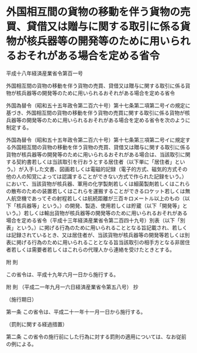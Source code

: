 # 外国相互間の貨物の移動を伴う貨物の売買、貸借又は贈与に関する取引に係る貨物が核兵器等の開発等のために用いられるおそれがある場合を定める省令

平成十八年経済産業省令第百一号

外国相互間の貨物の移動を伴う貨物の売買、貸借又は贈与に関する取引に係る貨物が核兵器等の開発等のために用いられるおそれがある場合を定める省令

外国為替令（昭和五十五年政令第二百六十号）第十七条第二項第二号イの規定に基づき、外国相互間の貨物の移動を伴う貨物の売買に関する取引に係る貨物が核兵器等の開発等のために用いられるおそれがある場合を定める省令を次のように制定する。

外国為替令（昭和五十五年政令第二百六十号）第十七条第三項第二号イに規定する外国相互間の貨物の移動を伴う貨物の売買、貸借又は贈与に関する取引に係る貨物が核兵器等の開発等のために用いられるおそれがある場合は、当該取引に関する契約書若しくは当該取引を行おうとする居住者（以下単に「居住者」という。）が入手した文書、図画若しくは電磁的記録（電子的方式、磁気的方式その他の人の知覚によっては認識することができない方式で作られた記録をいう。）において、当該貨物が核兵器、軍用の化学製剤若しくは細菌製剤若しくはこれらの散布のための装置若しくはこれらを運搬することができるロケット若しくは無人航空機であってその射程若しくは航続距離が三百キロメートル以上のもの（以下「核兵器等」という。）の開発、製造、使用若しくは貯蔵（以下「開発等」という。）若しくは輸出貨物が核兵器等の開発等のために用いられるおそれがある場合を定める省令（平成十三年経済産業省令第二百四十九号）別表（以下「別表」という。）に掲げる行為のために用いられることとなる旨記載され、若しくは記録されているとき、又は居住者が、当該貨物が核兵器等の開発等若しくは別表に掲げる行為のために用いられることとなる旨当該取引の相手方となる非居住者若しくは需要者若しくはこれらの代理人から連絡を受けたときとする。

附 則

この省令は、平成十九年六月一日から施行する。

附 則 （平成二一年九月一六日経済産業省令第五八号） 抄

（施行期日）

第一条 この省令は、平成二十一年十一月一日から施行する。

（罰則に関する経過措置）

第二条 この省令の施行前にした行為に対する罰則の適用については、なお従前の例による。
